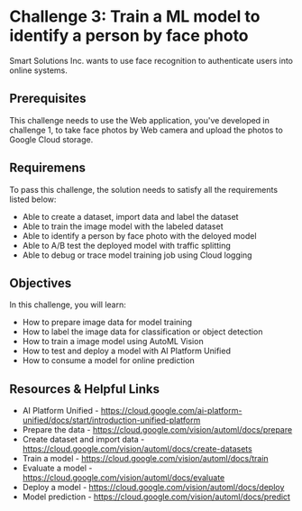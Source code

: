 # Challenge 3: Train a ML model to identify a person by face photo
Smart Solutions Inc. wants to use face recognition to authenticate users into online systems. 

## Prerequisites
This challenge needs to use the Web application, you've developed in challenge 1, to take face photos by Web camera and upload the photos to Google Cloud storage. 

## Requiremens
To pass this challenge, the solution needs to satisfy all the requirements listed below:
- Able to create a dataset, import data and label the dataset
- Able to train the image model with the labeled dataset
- Able to identify a person by face photo with the deloyed model
- Able to A/B test the deployed model with traffic splitting
- Able to debug or trace model training job using Cloud logging

## Objectives 
In this challenge, you will learn:
- How to prepare image data for model training
- How to label the image data for classification or object detection
- How to train a image model using AutoML Vision
- How to test and deploy a model with AI Platform Unified 
- How to consume a model for online prediction

## Resources & Helpful Links
- AI Platform Unified - <https://cloud.google.com/ai-platform-unified/docs/start/introduction-unified-platform>
- Prepare the data - <https://cloud.google.com/vision/automl/docs/prepare>
- Create dataset and import data - <https://cloud.google.com/vision/automl/docs/create-datasets>
- Train a model - <https://cloud.google.com/vision/automl/docs/train>
- Evaluate a model - <https://cloud.google.com/vision/automl/docs/evaluate>
- Deploy a model - <https://cloud.google.com/vision/automl/docs/deploy>
- Model prediction - <https://cloud.google.com/vision/automl/docs/predict>
